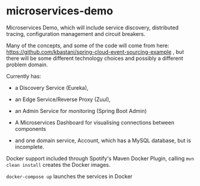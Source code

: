 # microservices-demo
Microservices Demo, which will include service discovery, distributed tracing, configuration management and circuit breakers.

Many of the concepts, and some of the code will come from here: https://github.com/kbastani/spring-cloud-event-sourcing-example , but there will be some different technology choices and possibly a different problem domain.

Currently has:
 
* a Discovery Service (Eureka), 

* an Edge Service/Reverse Proxy (Zuul), 

* an Admin Service for monitoring (Spring Boot Admin) 

* A Microservices Dashboard for visualising connections between components

* and one domain service, Account, which has a MySQL database, but is incomplete.

Docker support included through Spotify's Maven Docker Plugin, calling ```mvn clean install``` creates the Docker images.

```docker-compose up``` launches the services in Docker
